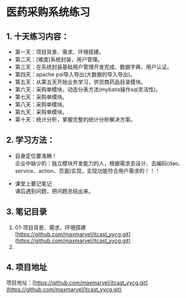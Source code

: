 # 医药采购系统练习
## 1. 十天练习内容：
- 第一天：项目背景、需求、环境搭建。
- 第二天：(难度)系统封装，用户管理。
- 第三天：在系统封装基础用户管理开发完成、数据字典、用户认证。
- 第四天：apache poi导入导出(大数据的导入导出)。
- 第五天：从第五天开始业务学习，供货商药品目录模块。
- 第六天：采购单模块，动态分表方法(mybatis操作sql灵活性)。
- 第七天：采购单模块。
- 第八天：采购单模块。
- 第九天：采购单模块。
- 第十天：统计分析，掌握完整的统计分析解决方案。

## 2. 学习方法：
- 自身定位要准确！  
    企业中缺少的：独立模块开发能力的人，根据需求去设计、去编码(dao、service、action、页面)实现，实现功能符合用户需求的！！！

- 课堂上要记笔记    
    课后遇到问题，把问题总结出来。  
## 3. 笔记目录  
1. 01-项目背景、需求、环境搭建  
    [https://github.com/maxmarvel/itcast_yycg.git](https://github.com/maxmarvel/itcast_yycg.git)  
2. 
## 4. 项目地址  
项目地址：[https://github.com/maxmarvel/itcast_yycg.git](https://github.com/maxmarvel/itcast_yycg.git)  